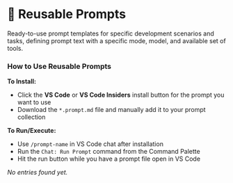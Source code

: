 # 🎯 Reusable Prompts

Ready-to-use prompt templates for specific development scenarios and tasks, defining prompt text with a specific mode, model, and available set of tools.

### How to Use Reusable Prompts

**To Install:**
- Click the **VS Code** or **VS Code Insiders** install button for the prompt you want to use
- Download the `*.prompt.md` file and manually add it to your prompt collection

**To Run/Execute:**
- Use `/prompt-name` in VS Code chat after installation
- Run the `Chat: Run Prompt` command from the Command Palette
- Hit the run button while you have a prompt file open in VS Code

_No entries found yet._